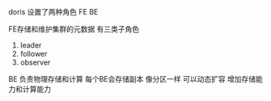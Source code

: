 doris 设置了两种角色 FE  BE

FE存储和维护集群的元数据 
有三类子角色
1. leader 
2. follower
3. observer

BE 负责物理存储和计算
每个BE会存储副本 像分区一样 可以动态扩容 增加存储能力和计算能力




